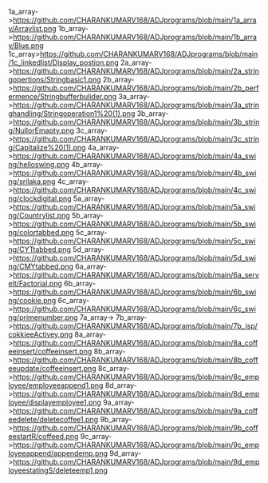 1a_array->https://github.com/CHARANKUMARV168/ADJprograms/blob/main/1a_array/Arraylist.png
1b_array->https://github.com/CHARANKUMARV168/ADJprograms/blob/main/1b_array/Blue.png
1c_array>https://github.com/CHARANKUMARV168/ADJprograms/blob/main/1c_linkedlist/Display_postion.png
2a_array->https://github.com/CHARANKUMARV168/ADJprograms/blob/main/2a_stringopertions/Stringbasic1.png
2b_array->https://github.com/CHARANKUMARV168/ADJprograms/blob/main/2b_perfermence/Stringbufferbulider.png
3a_array->https://github.com/CHARANKUMARV168/ADJprograms/blob/main/3a_stringhandling/Stringoperation1%20(1).png
3b_array->https://github.com/CHARANKUMARV168/ADJprograms/blob/main/3b_string/NullorEmapty.png
3c_array->https://github.com/CHARANKUMARV168/ADJprograms/blob/main/3c_string/Capitalize%20(1).png
4a_array->https://github.com/CHARANKUMARV168/ADJprograms/blob/main/4a_swing/helloswing.png
4b_array->https://github.com/CHARANKUMARV168/ADJprograms/blob/main/4b_swing/srilaka.png
4c_array->https://github.com/CHARANKUMARV168/ADJprograms/blob/main/4c_swing/clockdigital.png
5a_array->https://github.com/CHARANKUMARV168/ADJprograms/blob/main/5a_swing/Countrylist.png
5b_array->https://github.com/CHARANKUMARV168/ADJprograms/blob/main/5b_swing/colortabbed.png
5c_array->https://github.com/CHARANKUMARV168/ADJprograms/blob/main/5c_swing/CYTtabbed.png
5d_array->https://github.com/CHARANKUMARV168/ADJprograms/blob/main/5d_swing/CMYtabbed.png
6a_array->https://github.com/CHARANKUMARV168/ADJprograms/blob/main/6a_servelt/Factorial.png
6b_array->https://github.com/CHARANKUMARV168/ADJprograms/blob/main/6b_swing/cookie.png
6c_array->https://github.com/CHARANKUMARV168/ADJprograms/blob/main/6c_swing/primenumber.png
7a_array->
7b_array->https://github.com/CHARANKUMARV168/ADJprograms/blob/main/7b_jsp/cokkieeActivey.png
8a_array->https://github.com/CHARANKUMARV168/ADJprograms/blob/main/8a_coffeeinsert/coffeeinsert.png
8b_array->https://github.com/CHARANKUMARV168/ADJprograms/blob/main/8b_coffeeupdate/coffeeinsert.png
8c_array->https://github.com/CHARANKUMARV168/ADJprograms/blob/main/8c_employee/employeeappend1.png
8d_array->https://github.com/CHARANKUMARV168/ADJprograms/blob/main/8d_employee/displayemployee1.png
9a_array->https://github.com/CHARANKUMARV168/ADJprograms/blob/main/9a_coffeedelete/deletecoffee1.png
9b_array->https://github.com/CHARANKUMARV168/ADJprograms/blob/main/9b_coffeestartR/coffeed.png
9c_array->https://github.com/CHARANKUMARV168/ADJprograms/blob/main/9c_employeeappend/appendemp.png
9d_array->https://github.com/CHARANKUMARV168/ADJprograms/blob/main/9d_employeestatingS/deleteemp1.png

